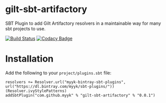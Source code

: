 # gilt-sbt-artifactory
SBT Plugin to add Gilt Artifactory resolvers in a maintainable way for many sbt projects to use.

[![Build Status](https://travis-ci.org/myyk/gilt-sbt-artifactory.svg)](https://travis-ci.org/myyk/gilt-sbt-artifactory)
[![Codacy Badge](https://www.codacy.com/project/badge/cfaebbf9c0a54375a00d29c22ec0312e)](https://www.codacy.com/app/myykseok/gilt-sbt-artifactory)

# Installation

Add the following to your `project/plugins.sbt` file:

    resolvers += Resolver.url("myyk-bintray-sbt-plugins", url("https://dl.bintray.com/myyk/sbt-plugins/"))(Resolver.ivyStylePatterns)
    addSbtPlugin("com.github.myyk" % "gilt-sbt-artifactory" % "0.0.1")
